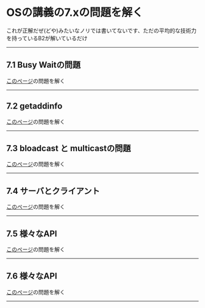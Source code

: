 # OSの講義の7.xの問題を解く

これが正解だぜ(どや)みたいなノリでは書いてないです、ただの平均的な技術力を持っているB2が解いているだけ

---

## 7.1 Busy Waitの問題

[このページ](https://ie.u-ryukyu.ac.jp/~kono/lecture/os/ex/problem/097.html)の問題を解く

---

## 7.2 getaddinfo

[このページ](https://ie.u-ryukyu.ac.jp/~kono/lecture/os/ex/problem/123.html)の問題を解く

---

## 7.3 bloadcast と multicastの問題

[このページ](https://ie.u-ryukyu.ac.jp/~kono/lecture/os/ex/problem/124.html)の問題を解く

---

## 7.4 サーバとクライアント

[このページ](https://ie.u-ryukyu.ac.jp/~kono/lecture/os/ex/problem/048.html)の問題を解く

---

## 7.5 様々なAPI

[このページ](https://ie.u-ryukyu.ac.jp/~kono/lecture/os/os07/lecture.html)の問題を解く

---

## 7.6 様々なAPI

[このページ](https://ie.u-ryukyu.ac.jp/~kono/lecture/os/os07/lecture.html)の問題を解く

---
